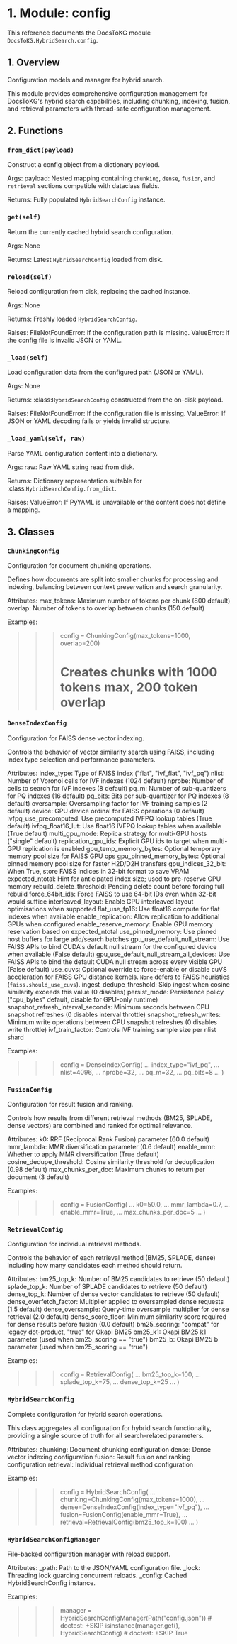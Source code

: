 # 1. Module: config

This reference documents the DocsToKG module ``DocsToKG.HybridSearch.config``.

## 1. Overview

Configuration models and manager for hybrid search.

This module provides comprehensive configuration management for DocsToKG's
hybrid search capabilities, including chunking, indexing, fusion, and
retrieval parameters with thread-safe configuration management.

## 2. Functions

### `from_dict(payload)`

Construct a config object from a dictionary payload.

Args:
payload: Nested mapping containing `chunking`, `dense`, `fusion`,
and `retrieval` sections compatible with dataclass fields.

Returns:
Fully populated `HybridSearchConfig` instance.

### `get(self)`

Return the currently cached hybrid search configuration.

Args:
None

Returns:
Latest `HybridSearchConfig` loaded from disk.

### `reload(self)`

Reload configuration from disk, replacing the cached instance.

Args:
None

Returns:
Freshly loaded `HybridSearchConfig`.

Raises:
FileNotFoundError: If the configuration path is missing.
ValueError: If the config file is invalid JSON or YAML.

### `_load(self)`

Load configuration data from the configured path (JSON or YAML).

Args:
None

Returns:
:class:`HybridSearchConfig` constructed from the on-disk payload.

Raises:
FileNotFoundError: If the configuration file is missing.
ValueError: If JSON or YAML decoding fails or yields invalid structure.

### `_load_yaml(self, raw)`

Parse YAML configuration content into a dictionary.

Args:
raw: Raw YAML string read from disk.

Returns:
Dictionary representation suitable for :class:`HybridSearchConfig.from_dict`.

Raises:
ValueError: If PyYAML is unavailable or the content does not define a mapping.

## 3. Classes

### `ChunkingConfig`

Configuration for document chunking operations.

Defines how documents are split into smaller chunks for processing
and indexing, balancing between context preservation and search
granularity.

Attributes:
max_tokens: Maximum number of tokens per chunk (800 default)
overlap: Number of tokens to overlap between chunks (150 default)

Examples:
>>> config = ChunkingConfig(max_tokens=1000, overlap=200)
>>> # Creates chunks with 1000 tokens max, 200 token overlap

### `DenseIndexConfig`

Configuration for FAISS dense vector indexing.

Controls the behavior of vector similarity search using FAISS,
including index type selection and performance parameters.

Attributes:
index_type: Type of FAISS index ("flat", "ivf_flat", "ivf_pq")
nlist: Number of Voronoi cells for IVF indexes (1024 default)
nprobe: Number of cells to search for IVF indexes (8 default)
pq_m: Number of sub-quantizers for PQ indexes (16 default)
pq_bits: Bits per sub-quantizer for PQ indexes (8 default)
oversample: Oversampling factor for IVF training samples (2 default)
device: GPU device ordinal for FAISS operations (0 default)
ivfpq_use_precomputed: Use precomputed IVFPQ lookup tables (True default)
ivfpq_float16_lut: Use float16 IVFPQ lookup tables when available (True default)
multi_gpu_mode: Replica strategy for multi-GPU hosts ("single" default)
replication_gpu_ids: Explicit GPU ids to target when multi-GPU replication is enabled
gpu_temp_memory_bytes: Optional temporary memory pool size for FAISS GPU ops
gpu_pinned_memory_bytes: Optional pinned memory pool size for faster H2D/D2H transfers
gpu_indices_32_bit: When True, store FAISS indices in 32-bit format to save VRAM
expected_ntotal: Hint for anticipated index size; used to pre-reserve GPU memory
rebuild_delete_threshold: Pending delete count before forcing full rebuild
force_64bit_ids: Force FAISS to use 64-bit IDs even when 32-bit would suffice
interleaved_layout: Enable GPU interleaved layout optimisations when supported
flat_use_fp16: Use float16 compute for flat indexes when available
enable_replication: Allow replication to additional GPUs when configured
enable_reserve_memory: Enable GPU memory reservation based on expected_ntotal
use_pinned_memory: Use pinned host buffers for large add/search batches
gpu_use_default_null_stream: Use FAISS APIs to bind CUDA's default null stream
for the configured device when available (False default)
gpu_use_default_null_stream_all_devices: Use FAISS APIs to bind the default
CUDA null stream across every visible GPU (False default)
use_cuvs: Optional override to force-enable or disable cuVS acceleration
for FAISS GPU distance kernels. ``None`` defers to FAISS heuristics
(``faiss.should_use_cuvs``).
ingest_dedupe_threshold: Skip ingest when cosine similarity exceeds this value (0 disables)
persist_mode: Persistence policy ("cpu_bytes" default, disable for GPU-only runtime)
snapshot_refresh_interval_seconds: Minimum seconds between CPU snapshot refreshes (0 disables interval throttle)
snapshot_refresh_writes: Minimum write operations between CPU snapshot refreshes (0 disables write throttle)
ivf_train_factor: Controls IVF training sample size per nlist shard

Examples:
>>> config = DenseIndexConfig(
...     index_type="ivf_pq",
...     nlist=4096,
...     nprobe=32,
...     pq_m=32,
...     pq_bits=8
... )

### `FusionConfig`

Configuration for result fusion and ranking.

Controls how results from different retrieval methods (BM25, SPLADE,
dense vectors) are combined and ranked for optimal relevance.

Attributes:
k0: RRF (Reciprocal Rank Fusion) parameter (60.0 default)
mmr_lambda: MMR diversification parameter (0.6 default)
enable_mmr: Whether to apply MMR diversification (True default)
cosine_dedupe_threshold: Cosine similarity threshold for deduplication (0.98 default)
max_chunks_per_doc: Maximum chunks to return per document (3 default)

Examples:
>>> config = FusionConfig(
...     k0=50.0,
...     mmr_lambda=0.7,
...     enable_mmr=True,
...     max_chunks_per_doc=5
... )

### `RetrievalConfig`

Configuration for individual retrieval methods.

Controls the behavior of each retrieval method (BM25, SPLADE, dense)
including how many candidates each method should return.

Attributes:
bm25_top_k: Number of BM25 candidates to retrieve (50 default)
splade_top_k: Number of SPLADE candidates to retrieve (50 default)
dense_top_k: Number of dense vector candidates to retrieve (50 default)
dense_overfetch_factor: Multiplier applied to oversampled dense requests (1.5 default)
dense_oversample: Query-time oversample multiplier for dense retrieval (2.0 default)
dense_score_floor: Minimum similarity score required for dense results before fusion (0.0 default)
bm25_scoring: "compat" for legacy dot-product, "true" for Okapi BM25
bm25_k1: Okapi BM25 k1 parameter (used when bm25_scoring == "true")
bm25_b: Okapi BM25 b parameter (used when bm25_scoring == "true")

Examples:
>>> config = RetrievalConfig(
...     bm25_top_k=100,
...     splade_top_k=75,
...     dense_top_k=25
... )

### `HybridSearchConfig`

Complete configuration for hybrid search operations.

This class aggregates all configuration for hybrid search functionality,
providing a single source of truth for all search-related parameters.

Attributes:
chunking: Document chunking configuration
dense: Dense vector indexing configuration
fusion: Result fusion and ranking configuration
retrieval: Individual retrieval method configuration

Examples:
>>> config = HybridSearchConfig(
...     chunking=ChunkingConfig(max_tokens=1000),
...     dense=DenseIndexConfig(index_type="ivf_pq"),
...     fusion=FusionConfig(enable_mmr=True),
...     retrieval=RetrievalConfig(bm25_top_k=100)
... )

### `HybridSearchConfigManager`

File-backed configuration manager with reload support.

Attributes:
_path: Path to the JSON/YAML configuration file.
_lock: Threading lock guarding concurrent reloads.
_config: Cached HybridSearchConfig instance.

Examples:
>>> manager = HybridSearchConfigManager(Path("config.json"))  # doctest: +SKIP
>>> isinstance(manager.get(), HybridSearchConfig)  # doctest: +SKIP
True
